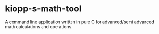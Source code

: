 # kiopp-s-math-tool
A command line application written in pure C for advanced/semi advanced math calculations and operations. 
